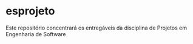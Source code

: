 # esprojeto
Este repositório concentrará os entregáveis da disciplina de Projetos em Engenharia de Software
